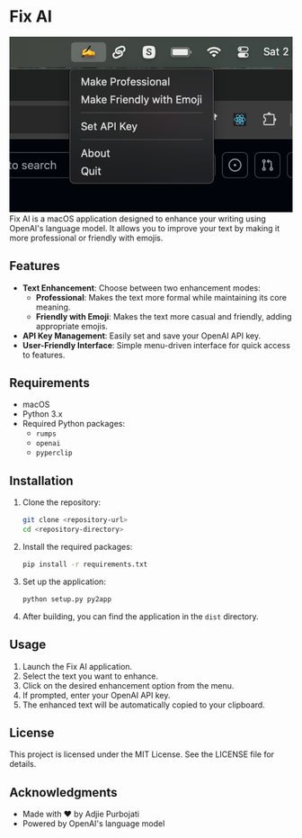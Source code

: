 # Fix AI

![Screenshot](screenshot.png)
Fix AI is a macOS application designed to enhance your writing using OpenAI's language model. It allows you to improve your text by making it more professional or friendly with emojis.

## Features

- **Text Enhancement**: Choose between two enhancement modes:
  - **Professional**: Makes the text more formal while maintaining its core meaning.
  - **Friendly with Emoji**: Makes the text more casual and friendly, adding appropriate emojis.
- **API Key Management**: Easily set and save your OpenAI API key.
- **User-Friendly Interface**: Simple menu-driven interface for quick access to features.

## Requirements

- macOS
- Python 3.x
- Required Python packages:
  - `rumps`
  - `openai`
  - `pyperclip`

## Installation

1. Clone the repository:
   ```bash
   git clone <repository-url>
   cd <repository-directory>
   ```

2. Install the required packages:
   ```bash
   pip install -r requirements.txt
   ```

3. Set up the application:
   ```bash
   python setup.py py2app
   ```

4. After building, you can find the application in the `dist` directory.

## Usage

1. Launch the Fix AI application.
2. Select the text you want to enhance.
3. Click on the desired enhancement option from the menu.
4. If prompted, enter your OpenAI API key.
5. The enhanced text will be automatically copied to your clipboard.

## License

This project is licensed under the MIT License. See the LICENSE file for details.

## Acknowledgments

- Made with ❤️ by Adjie Purbojati
- Powered by OpenAI's language model

